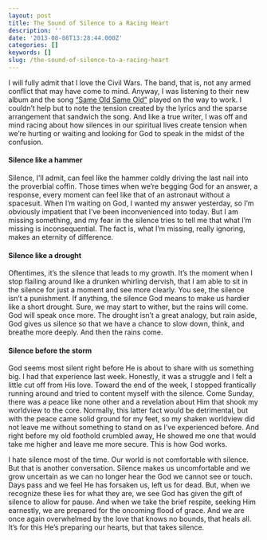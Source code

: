 ```yaml
---
layout: post
title: The Sound of Silence to a Racing Heart
description: ''
date: '2013-08-08T13:28:44.000Z'
categories: []
keywords: []
slug: /the-sound-of-silence-to-a-racing-heart
---
```


I will fully admit that I love the Civil Wars. The band, that is, not any armed conflict that may have come to mind. Anyway, I was listening to their new album and the song [“Same Old Same Old”](http://vevo.ly/3hcGdR) played on the way to work. I couldn’t help but to note the tension created by the lyrics and the sparse arrangement that sandwich the song. And like a true writer, I was off and mind racing about how silences in our spiritual lives create tension when we’re hurting or waiting and looking for God to speak in the midst of the confusion.

#### Silence like a hammer

Silence, I’ll admit, can feel like the hammer coldly driving the last nail into the proverbial coffin. Those times when we’re begging God for an answer, a response, every moment can feel like that of an astronaut without a spacesuit. When I’m waiting on God, I wanted my answer yesterday, so I’m obviously impatient that I’ve been inconvenienced into today. But I am missing something, and my fear in the silence tries to tell me that what I’m missing is inconsequential. The fact is, what I’m missing, really ignoring, makes an eternity of difference.

#### Silence like a drought

Oftentimes, it’s the silence that leads to my growth. It’s the moment when I stop flailing around like a drunken whirling dervish, that I am able to sit in the silence for just a moment and see more clearly. You see, the silence isn’t a punishment. If anything, the silence God means to make us hardier like a short drought. Sure, we may start to wither, but the rains will come. God will speak once more. The drought isn’t a great analogy, but rain aside, God gives us silence so that we have a chance to slow down, think, and breathe more deeply. And then the rains come.

#### Silence before the storm

God seems most silent right before He is about to share with us something big. I had that experience last week. Honestly, it was a struggle and I felt a little cut off from His love. Toward the end of the week, I stopped frantically running around and tried to content myself with the silence. Come Sunday, there was a peace like none other and a revelation about Him that shook my worldview to the core. Normally, this latter fact would be detrimental, but with the peace came solid ground for my feet, so my shaken worldview did not leave me without something to stand on as I’ve experienced before. And right before my old foothold crumbled away, He showed me one that would take me higher and leave me more secure. This is how God works.

I hate silence most of the time. Our world is not comfortable with silence. But that is another conversation. Silence makes us uncomfortable and we grow uncertain as we can no longer hear the God we cannot see or touch. Days pass and we feel He has forsaken us, left us for dead. But, when we recognize these lies for what they are, we see God has given the gift of silence to allow for pause. And when we take the brief respite, seeking Him earnestly, we are prepared for the oncoming flood of grace. And we are once again overwhelmed by the love that knows no bounds, that heals all. It’s for this He’s preparing our hearts, but that takes silence.